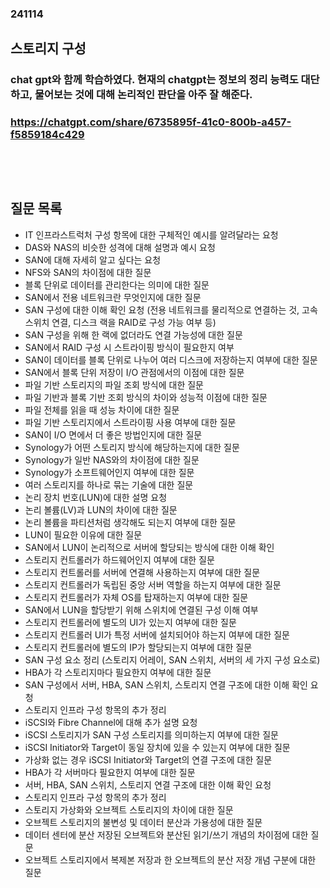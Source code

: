 ### 241114
## 스토리지 구성
### chat gpt와 함께 학습하였다. 현재의 chatgpt는 정보의 정리 능력도 대단하고, 물어보는 것에 대해 논리적인 판단을 아주 잘 해준다.
### https://chatgpt.com/share/6735895f-41c0-800b-a457-f5859184c429
### <br/><br/>

## 질문 목록
- IT 인프라스트럭처 구성 항목에 대한 구체적인 예시를 알려달라는 요청
- DAS와 NAS의 비슷한 성격에 대해 설명과 예시 요청
- SAN에 대해 자세히 알고 싶다는 요청
- NFS와 SAN의 차이점에 대한 질문
- 블록 단위로 데이터를 관리한다는 의미에 대한 질문
- SAN에서 전용 네트워크란 무엇인지에 대한 질문
- SAN 구성에 대한 이해 확인 요청
(전용 네트워크를 물리적으로 연결하는 것, 고속 스위치 연결, 디스크 랙을 RAID로 구성 가능 여부 등)
- SAN 구성을 위해 한 랙에 없더라도 연결 가능성에 대한 질문
- SAN에서 RAID 구성 시 스트라이핑 방식이 필요한지 여부
- SAN이 데이터를 블록 단위로 나누어 여러 디스크에 저장하는지 여부에 대한 질문
- SAN에서 블록 단위 저장이 I/O 관점에서의 이점에 대한 질문
- 파일 기반 스토리지의 파일 조회 방식에 대한 질문
- 파일 기반과 블록 기반 조회 방식의 차이와 성능적 이점에 대한 질문
- 파일 전체를 읽을 때 성능 차이에 대한 질문
- 파일 기반 스토리지에서 스트라이핑 사용 여부에 대한 질문
- SAN이 I/O 면에서 더 좋은 방법인지에 대한 질문
- Synology가 어떤 스토리지 방식에 해당하는지에 대한 질문
- Synology가 일반 NAS와의 차이점에 대한 질문
- Synology가 소프트웨어인지 여부에 대한 질문
- 여러 스토리지를 하나로 묶는 기술에 대한 질문
- 논리 장치 번호(LUN)에 대한 설명 요청
- 논리 볼륨(LV)과 LUN의 차이에 대한 질문
- 논리 볼륨을 파티션처럼 생각해도 되는지 여부에 대한 질문
- LUN이 필요한 이유에 대한 질문
- SAN에서 LUN이 논리적으로 서버에 할당되는 방식에 대한 이해 확인
- 스토리지 컨트롤러가 하드웨어인지 여부에 대한 질문
- 스토리지 컨트롤러를 서버에 연결해 사용하는지 여부에 대한 질문
- 스토리지 컨트롤러가 독립된 중앙 서버 역할을 하는지 여부에 대한 질문
- 스토리지 컨트롤러가 자체 OS를 탑재하는지 여부에 대한 질문
- SAN에서 LUN을 할당받기 위해 스위치에 연결된 구성 이해 여부
- 스토리지 컨트롤러에 별도의 UI가 있는지 여부에 대한 질문
- 스토리지 컨트롤러 UI가 특정 서버에 설치되어야 하는지 여부에 대한 질문
- 스토리지 컨트롤러에 별도의 IP가 할당되는지 여부에 대한 질문
- SAN 구성 요소 정리
(스토리지 어레이, SAN 스위치, 서버의 세 가지 구성 요소로)
- HBA가 각 스토리지마다 필요한지 여부에 대한 질문
- SAN 구성에서 서버, HBA, SAN 스위치, 스토리지 연결 구조에 대한 이해 확인 요청
- 스토리지 인프라 구성 항목의 추가 정리
- iSCSI와 Fibre Channel에 대해 추가 설명 요청
- iSCSI 스토리지가 SAN 구성 스토리지를 의미하는지 여부에 대한 질문
- iSCSI Initiator와 Target이 동일 장치에 있을 수 있는지 여부에 대한 질문
- 가상화 없는 경우 iSCSI Initiator와 Target의 연결 구조에 대한 질문
- HBA가 각 서버마다 필요한지 여부에 대한 질문
- 서버, HBA, SAN 스위치, 스토리지 연결 구조에 대한 이해 확인 요청
- 스토리지 인프라 구성 항목의 추가 정리
- 스토리지 가상화와 오브젝트 스토리지의 차이에 대한 질문
- 오브젝트 스토리지의 불변성 및 데이터 분산과 가용성에 대한 질문
- 데이터 센터에 분산 저장된 오브젝트와 분산된 읽기/쓰기 개념의 차이점에 대한 질문
- 오브젝트 스토리지에서 복제본 저장과 한 오브젝트의 분산 저장 개념 구분에 대한 질문
